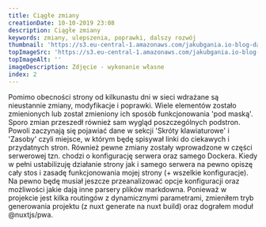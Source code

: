 ```yaml
---
title: Ciągłe zmiany
creationDate: 10-10-2019 23:08
description: Ciągłe zmiany
keywords: zmiany, ulepszenia, poprawki, dalszy rozwój
thumbnail: 'https://s3.eu-central-1.amazonaws.com/jakubgania.io-blog-data/10-10-2019-ciagle-zmiany/thumbnail.jpg'
topImageSrc: 'https://s3.eu-central-1.amazonaws.com/jakubgania.io-blog-data/10-10-2019-ciagle-zmiany/top-image.jpg'
topImageAlt: ''
imageDescription: Zdjęcie - wykonanie własne
index: 2
---
```


Pomimo obecności strony od kilkunastu dni w sieci wdrażane są nieustannie zmiany, modyfikacje i poprawki.
Wiele elementów zostało zmienionych lub został zmieniony ich sposób funkcjonowania 'pod maską'.
Sporo zmian przeszedł również sam wygląd poszczególnych podstron. Powoli zaczynają się pojawiać dane w
sekcji 'Skróty klawiaturowe' i 'Zasoby' czyli miejsce, w którym będę spisywał linki do ciekawych i przydatnych stron.
Również pewne zmiany zostały wprowadzone w części serwerowej tzn. chodzi o konfigurację serwera oraz samego Dockera.
Kiedy w pełni ustabilizuję działanie strony jak i samego serwera na pewno opiszę cały stos i zasadę funkcjonowania mojej strony
(+ wszelkie konfiguracje). Na pewno będę musiał jeszcze przeanalizować opcje konfiguracji oraz możliwości jakie dają 
inne parsery plików markdowna. Ponieważ w projekcie jest kilka routingów z dynamicznymi parametrami, zmieniłem tryb
generowania projektu (z nuxt generate na nuxt build) oraz dograłem moduł @nuxtjs/pwa.